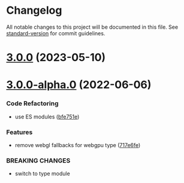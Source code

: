# Changelog

All notable changes to this project will be documented in this file. See [standard-version](https://github.com/conventional-changelog/standard-version) for commit guidelines.

# [3.0.0](https://github.com/pex-gl/pex-gl/compare/v3.0.0-alpha.0...v3.0.0) (2023-05-10)



# [3.0.0-alpha.0](https://github.com/pex-gl/pex-gl/compare/v2.7.0...v3.0.0-alpha.0) (2022-06-06)


### Code Refactoring

* use ES modules ([bfe751e](https://github.com/pex-gl/pex-gl/commit/bfe751e700869c01e3c0620cd874ef735eb83cb3))


### Features

* remove webgl fallbacks for webgpu type ([717e6fe](https://github.com/pex-gl/pex-gl/commit/717e6fe74454caf752d6374ea2cc8e29e879aee8))


### BREAKING CHANGES

* switch to type module
